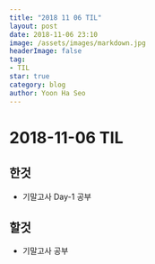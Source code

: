 ```yaml
---
title: "2018 11 06 TIL"
layout: post
date: 2018-11-06 23:10
image: /assets/images/markdown.jpg
headerImage: false
tag:
- TIL
star: true
category: blog
author: Yoon Ha Seo
---
```


# 2018-11-06 TIL

## 한것

- 기말고사 Day-1 공부


## 할것

- 기말고사 공부
